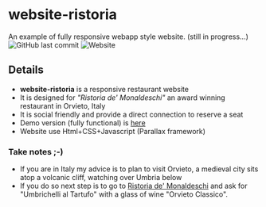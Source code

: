 # website-ristoria
An example of fully responsive webapp style website. (still in progress...)</br>
![GitHub last commit](https://img.shields.io/github/last-commit/silviotorre/website-ristoria?style=flat-square)
![Website](https://img.shields.io/website?style=flat-square&up_message=Online&url=http%3A%2F%2Fristoria.eu)

## Details 

* **website-ristoria** is a responsive restaurant website
* It is designed for *"Ristoria de' Monaldeschi"* an award winning restaurant in Orvieto, Italy
* It is social friendly and provide a direct connection to reserve a seat
* Demo version (fully functional) is [here](https://silviotorre.github.io/website-ristoria/ "Ristoria demo site")
* Website use Html+CSS+Javascript (Parallax framework)

### Take notes ;-)

* If you are in Italy my advice is to plan to visit Orvieto, a medieval city sits atop a volcanic cliff, watching over Umbria below
* If you do so next step is to go to [Ristoria de' Monaldeschi](http://ristoria.eu/ "Ristoria de' Monaldeschi") and ask for "Umbrichelli al Tartufo" with a glass of wine "Orvieto Classico".
